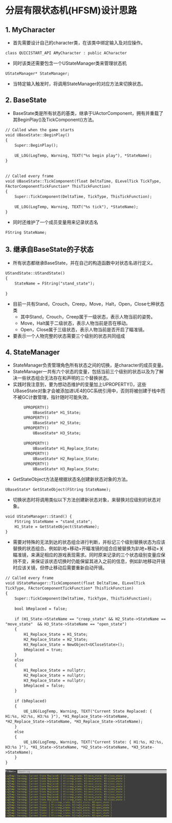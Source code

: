 # 分层有限状态机(HFSM)设计思路


## 1. MyCharacter

 - 首先需要设计自己的character类，在该类中绑定输入及对应操作。
```
class QUICISTART_API AMyCharacter : public ACharacter
```
 - 同时该类还需要包含一个UStateManager类来管理状态机
```
UStateManager* StateManager;
```
 - 当特定输入触发时，将调用StateManager的对应方法来切换状态。

## 2. BaseState

 - BaseState类是所有状态的基类，继承于UActorComponent，拥有并重载了其BeginPlay()及TickComponent()方法。
```
// Called when the game starts
void UBaseState::BeginPlay()
{
	Super::BeginPlay();

	UE_LOG(LogTemp, Warning, TEXT("%s begin play"), *StateName);
}


// Called every frame
void UBaseState::TickComponent(float DeltaTime, ELevelTick TickType, FActorComponentTickFunction* ThisTickFunction)
{
	Super::TickComponent(DeltaTime, TickType, ThisTickFunction);

	UE_LOG(LogTemp, Warning, TEXT("%s tick"), *StateName);
}
```
 - 同时还维护了一个成员变量用来记录状态名
```
FString StateName;
```

## 3. 继承自BaseState的子状态
 - 所有状态都继承BaseState，并在自己的构造函数中对状态名进行定义。
```
UStandState::UStandState()
{
	StateName = FString("stand_state");

}
```
 - 目前一共有Stand，Crouch，Creep，Move，Halt，Open，Close七种状态类
    - 其中Stand，Crouch，Creep属于一级状态，表示人物当前的姿势。
    - Move，Halt属于二级状态，表示人物当前是否在移动。
    - Open，Close属于三级状态，表示人物当前是否开启了瞄准镜。
 - 要表示一个人物完整的状态需要三个级别的状态共同组成

## 4. StateManager
 - StateManager负责管理角色所有状态之间的切换，是character的成员变量。
 - StateManager一共有六个状态的变量，包括当前三个级别的状态以及为了解决一些状态组合无法存在和声明的三个替换状态。
 - 实践时我注意到，要为想动态维护的变量加上UPROPERTY()，这些UBaseState对象才会被添加进UE4的GC系统引用中，否则将被创建于栈中而不被GC计数管理，指针随时可能失效。
```
        UPROPERTY()
            UBaseState* H1_State;
        UPROPERTY()
            UBaseState* H2_State;
        UPROPERTY()
            UBaseState* H3_State;

        UPROPERTY()
            UBaseState* H1_Replace_State;
        UPROPERTY()
            UBaseState* H2_Replace_State;
        UPROPERTY()
            UBaseState* H3_Replace_State;
```        
 - GetStateObject方法是根据状态名创建新状态对象的方法。
```
UBaseState* GetStateObject(FString StateName);
```
 - 切换状态时将调用类似以下方法创建新状态对象，来替换对应级别的状态对象。
```
void UStateManager::Stand() {
	FString StateName = "stand_state";
	H1_State = GetStateObject(StateName);
}
```
 - 需要对特殊的无法到达的状态组合进行判断，并标记三个级别替换状态为应该替换的状态组合。例如趴地+移动+开瞄准镜的组合应被替换为趴地+移动+关瞄准镜，来满足相应的游戏表现需求。同时原来记录的三个状态级别变量应保持不变，来保证该状态切换时仍能保留其进入之前的信息，例如趴地移动开镜时应该关镜，但停止移动后需要重新自动开镜。
```
// Called every frame
void UStateManager::TickComponent(float DeltaTime, ELevelTick TickType, FActorComponentTickFunction* ThisTickFunction)
{
	Super::TickComponent(DeltaTime, TickType, ThisTickFunction);

	bool bReplaced = false;

	if (H1_State->StateName == "creep_state" && H2_State->StateName == "move_state"  && H3_State->StateName == "open_state")
	{
		H1_Replace_State = H1_State;
		H2_Replace_State = H2_State;
		H3_Replace_State = NewObject<UCloseState>();
		bReplaced = true;
	}
	else
	{
		H1_Replace_State = nullptr;
		H2_Replace_State = nullptr;
		H3_Replace_State = nullptr;
		bReplaced = false;
	}

	if (bReplaced)
	{
		UE_LOG(LogTemp, Warning, TEXT("Current State Replaced: { H1:%s, H2:%s, H3:%s }"), *H1_Replace_State->StateName, *H2_Replace_State->StateName, *H3_Replace_State->StateName);
	}
	else
	{
		UE_LOG(LogTemp, Warning, TEXT("Current State: { H1:%s, H2:%s, H3:%s }"), *H1_State->StateName, *H2_State->StateName, *H3_State->StateName);
	}
}
```
![状态替换](StateReplace.png)